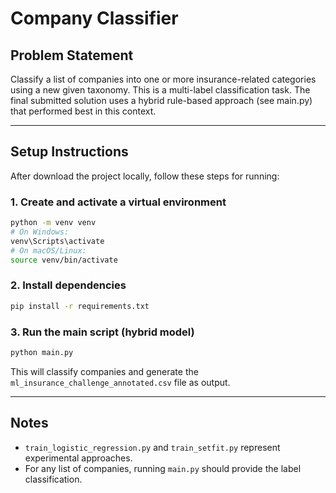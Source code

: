 # Company Classifier

## Problem Statement
Classify a list of companies into one or more insurance-related categories using a new given taxonomy. This is a multi-label classification task.
The final submitted solution uses a hybrid rule-based approach (see main.py) that performed best in this context.

---

## Setup Instructions

After download the project locally, follow these steps for running:

### 1. Create and activate a virtual environment
```bash
python -m venv venv
# On Windows:
venv\Scripts\activate
# On macOS/Linux:
source venv/bin/activate
```

### 2. Install dependencies
```bash
pip install -r requirements.txt
```

### 3. Run the main script (hybrid model)
```bash
python main.py
```

This will classify companies and generate the `ml_insurance_challenge_annotated.csv` file as output.

---

## Notes
- `train_logistic_regression.py` and `train_setfit.py` represent experimental approaches.
- For any list of companies, running `main.py` should provide the label classification.



